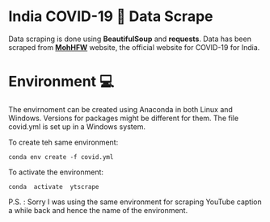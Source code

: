 # India  COVID-19 🦠 Data Scrape

Data scraping is done using **BeautifulSoup** and **requests**. Data has been scraped from **[MohHFW](https://www.mohfw.gov.in/)** website, the official website for COVID-19 for India. 


# Environment 💻

The envirnoment can be created using Anaconda in both Linux and Windows. Versions for packages might be different for them. The file covid.yml is set up in a Windows system.

To create teh same environment:

    conda env create -f covid.yml
To activate the environment:

    conda  activate  ytscrape

P.S. : Sorry I was using the same environment for scraping YouTube caption a while back and hence the name of the environment. 

